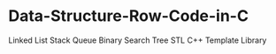 # Data-Structure-Row-Code-in-C

Linked List 
Stack 
Queue
Binary Search Tree
STL C++ Template Library
